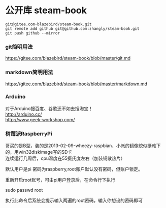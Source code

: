# 公开库 steam-book
```
git@gitee.com-blazebird/steam-book.git  
git remote add github git@github.com:zhangly/steam-book.git  
git push github --mirror  
```
### git简明用法
<https://gitee.com/blazebird/steam-book/blob/master/git.md>

### markdown简明用法
<https://gitee.com/blazebird/steam-book/blob/master/markdown.md>

### Arduino  
  对于Arduino搜百度、谷歌还不如去搜淘宝！  
  <http://arduino.cc/>   
  <http://www.geek-workshop.com/>  

### 树莓派RaspberryPi  
  哥买的是B型，装的是2013-02-09-wheezy-raspbian，小派的镜像貌似挺难下的，用win32diskimage写的SD卡  
  连续运行几周后，cpu温度在55摄氏度左右（加装铜散热片）  
  
  默认用户是pi 密码为raspberry,root账户默认没有密码，但账户锁定。

  重新开启root账号，可由pi用户登录后，在命令行下执行

  sudo passwd root  
  
  执行此命令后系统会提示输入两遍的root密码，输入你想设的密码即可
  

